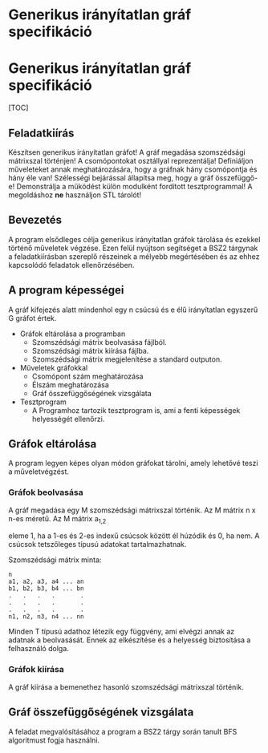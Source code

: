 # Generikus irányítatlan gráf specifikáció
# Generikus irányítatlan gráf specifikáció

[TOC]

## Feladatkiírás

Készítsen generikus irányítatlan gráfot! A gráf megadása szomszédsági mátrixszal történjen! A csomópontokat osztállyal reprezentálja!  Definiáljon műveleteket annak meghatározására, hogy a gráfnak hány  csomópontja és hány éle van! Szélességi bejárással állapítsa meg, hogy a gráf összefüggő-e!
Demonstrálja a működést külön modulként fordított tesztprogrammal! A megoldáshoz **ne** használjon STL tárolót!

## Bevezetés

A program elsődleges célja generikus irányítatlan gráfok tárolása és ezekkel történő műveletek végzése.  Ezen felül nyújtson segítséget a BSZ2 tárgynak a feladatkiírásban szereplő részeinek a mélyebb megértésében és az ehhez kapcsolódó feladatok ellenőrzésében.

## A program képességei

A gráf kifejezés alatt mindenhol egy n csúcsú és e élű irányítatlan egyszerű G gráfot értek.

- Gráfok eltárolása a programban
  - Szomszédsági mátrix beolvasása fájlból.
  - Szomszédsági mátrix kiírása fájlba.
  - Szomszédsági mátrix megjelenítése a standard outputon.
- Műveletek gráfokkal
  - Csomópont szám meghatározása
  - Élszám meghatározása
  - Gráf összefüggőségének vizsgálata
- Tesztprogram
  - A Programhoz tartozik tesztprogram is, ami a fenti képességek helyességét ellenőrzi.

## Gráfok eltárolása

A program legyen képes olyan módon gráfokat tárolni, amely lehetővé teszi a műveletvégzést.

### Gráfok beolvasása

A gráf megadása egy M szomszédsági mátrixszal történik. Az M mátrix n x n-es méretű. Az M mátrix a<sub>1,2</sub>

eleme 1, ha a 1-es és 2-es indexű csúcsok között él húzódik és 0, ha nem. A csúcsok tetszőleges típusú adatokat tartalmazhatnak.

Szomszédsági mátrix minta:

```
n 
a1, a2, a3, a4 ... an
b1, b2, b3, b4 ... bn
.	.	.	.		.
.	.	.	.		.
.	.	.	.		.
n1, n2, n3, n4 ... nn
```

Minden T típusú adathoz létezik egy függvény, ami elvégzi annak az adatnak a beolvasását. Ennek az elkészítése és a helyesség biztosítása a felhasználó dolga.

### Gráfok kiírása

A gráf kiírása a bemenethez hasonló szomszédsági mátrixszal történik. 

## Gráf összefüggőségének vizsgálata

A feladat megvalósításához a program a BSZ2 tárgy során tanult BFS algoritmust fogja használni.





